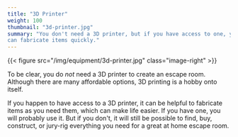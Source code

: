 ```yaml
---
title: "3D Printer"
weight: 100
thumbnail: "3d-printer.jpg"
summary: "You don't need a 3D printer, but if you have access to one, you
can fabricate items quickly."
---
```


{{< figure src="/img/equipment/3d-printer.jpg" class="image-right" >}}

To be clear, you do _not_ need a 3D printer to create an escape room.
Although there are many affordable options, 3D printing is a hobby onto
itself.

If you happen to have access to a 3D printer, it can be helpful to
fabricate items as you need them, which can make life easier. If you have
one, you will probably use it. But if you don't, it will still be possible
to find, buy, construct, or jury-rig everything you need for a great at
home escape room.
